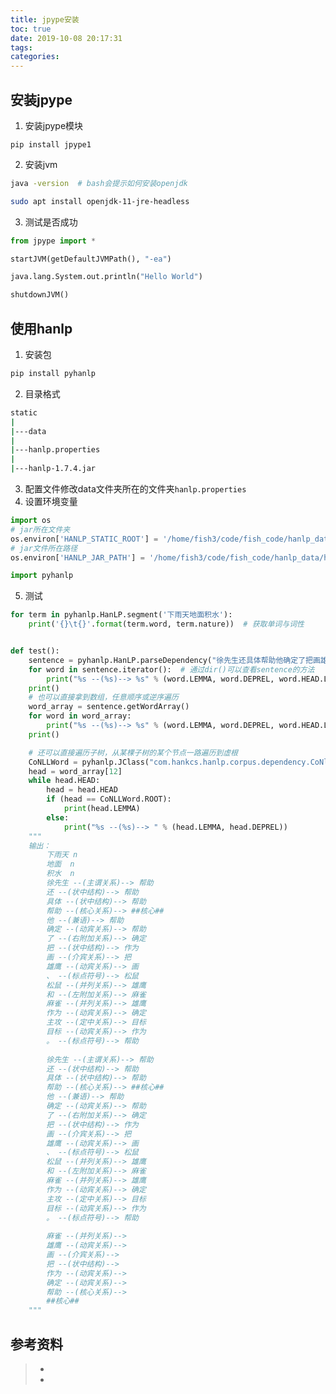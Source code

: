 ```yaml
---
title: jpype安装
toc: true
date: 2019-10-08 20:17:31
tags:
categories:
---
```




## 安装jpype

1. 安装jpype模块

```pip install jpype1```

2. 安装jvm

```bash
java -version  # bash会提示如何安装openjdk

sudo apt install openjdk-11-jre-headless

```

3. 测试是否成功

```python
from jpype import *

startJVM(getDefaultJVMPath(), "-ea")

java.lang.System.out.println("Hello World")

shutdownJVM() 
```



## 使用hanlp

1. 安装包

```bash
pip install pyhanlp
```

2. 目录格式

```bash
static
|
|---data
|
|---hanlp.properties
|
|---hanlp-1.7.4.jar
```

3. 配置文件修改data文件夹所在的文件夹```hanlp.properties```
4. 设置环境变量

```python
import os
# jar所在文件夹
os.environ['HANLP_STATIC_ROOT'] = '/home/fish3/code/fish_code/hanlp_data/hanlp-1.7.4-release'
# jar文件所在路径
os.environ['HANLP_JAR_PATH'] = '/home/fish3/code/fish_code/hanlp_data/hanlp-1.7.4-release/hanlp-1.7.4.jar'  

import pyhanlp
```



5. 测试

```python
for term in pyhanlp.HanLP.segment('下雨天地面积水'):
    print('{}\t{}'.format(term.word, term.nature))  # 获取单词与词性


def test():
    sentence = pyhanlp.HanLP.parseDependency("徐先生还具体帮助他确定了把画雄鹰、松鼠和麻雀作为主攻目标。")
    for word in sentence.iterator():  # 通过dir()可以查看sentence的方法
        print("%s --(%s)--> %s" % (word.LEMMA, word.DEPREL, word.HEAD.LEMMA))
    print()
    # 也可以直接拿到数组，任意顺序或逆序遍历
    word_array = sentence.getWordArray()
    for word in word_array:
        print("%s --(%s)--> %s" % (word.LEMMA, word.DEPREL, word.HEAD.LEMMA))
    print()

    # 还可以直接遍历子树，从某棵子树的某个节点一路遍历到虚根
    CoNLLWord = pyhanlp.JClass("com.hankcs.hanlp.corpus.dependency.CoNll.CoNLLWord")
    head = word_array[12]
    while head.HEAD:
        head = head.HEAD
        if (head == CoNLLWord.ROOT):
            print(head.LEMMA)
        else:
            print("%s --(%s)--> " % (head.LEMMA, head.DEPREL))
    """
    输出：
        下雨天	n
        地面	n
        积水	n
        徐先生 --(主谓关系)--> 帮助
        还 --(状中结构)--> 帮助
        具体 --(状中结构)--> 帮助
        帮助 --(核心关系)--> ##核心##
        他 --(兼语)--> 帮助
        确定 --(动宾关系)--> 帮助
        了 --(右附加关系)--> 确定
        把 --(状中结构)--> 作为
        画 --(介宾关系)--> 把
        雄鹰 --(动宾关系)--> 画
        、 --(标点符号)--> 松鼠
        松鼠 --(并列关系)--> 雄鹰
        和 --(左附加关系)--> 麻雀
        麻雀 --(并列关系)--> 雄鹰
        作为 --(动宾关系)--> 确定
        主攻 --(定中关系)--> 目标
        目标 --(动宾关系)--> 作为
        。 --(标点符号)--> 帮助
        
        徐先生 --(主谓关系)--> 帮助
        还 --(状中结构)--> 帮助
        具体 --(状中结构)--> 帮助
        帮助 --(核心关系)--> ##核心##
        他 --(兼语)--> 帮助
        确定 --(动宾关系)--> 帮助
        了 --(右附加关系)--> 确定
        把 --(状中结构)--> 作为
        画 --(介宾关系)--> 把
        雄鹰 --(动宾关系)--> 画
        、 --(标点符号)--> 松鼠
        松鼠 --(并列关系)--> 雄鹰
        和 --(左附加关系)--> 麻雀
        麻雀 --(并列关系)--> 雄鹰
        作为 --(动宾关系)--> 确定
        主攻 --(定中关系)--> 目标
        目标 --(动宾关系)--> 作为
        。 --(标点符号)--> 帮助
        
        麻雀 --(并列关系)--> 
        雄鹰 --(动宾关系)--> 
        画 --(介宾关系)--> 
        把 --(状中结构)--> 
        作为 --(动宾关系)--> 
        确定 --(动宾关系)--> 
        帮助 --(核心关系)--> 
        ##核心##
    """

```







## 参考资料
> - []()
> - []()
